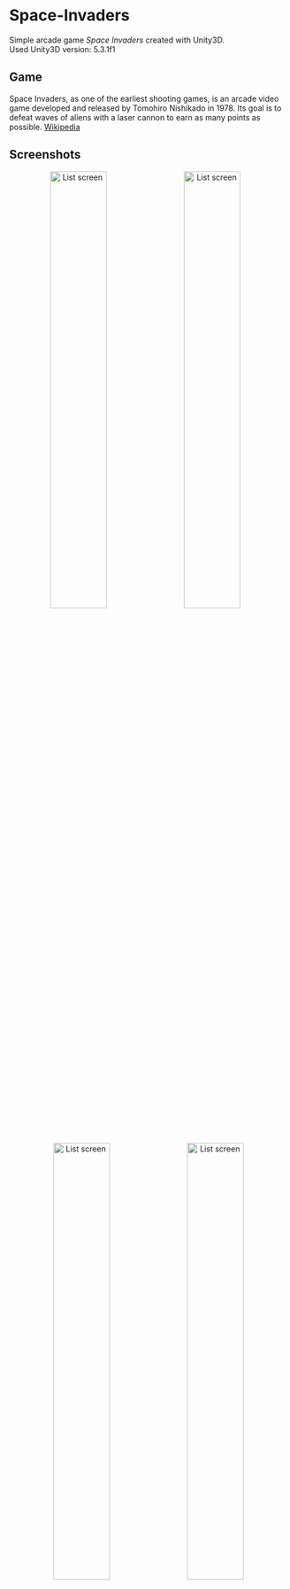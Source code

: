 # Space-Invaders
Simple arcade game <i>Space Invaders</i> created with Unity3D. </br>
Used Unity3D version: 5.3.1f1

## Game
Space Invaders, as one of the earliest shooting games, is an arcade video game developed and released by Tomohiro Nishikado in 1978. Its goal is to defeat waves of aliens with a laser cannon to earn as many points as possible. [Wikipedia](https://en.wikipedia.org/wiki/Space_Invaders)

## Screenshots
<div align="center">
        <img width="45%" src="Screenshots/1.png" alt="List screen" title="Main Menu"</img>
        <img height="0" width="8px">
        <img width="45%" src="Screenshots/2.png" alt="List screen" title="Game paused"></img>
        <img height="0" width="8px">
        <img width="45%" src="Screenshots/3.png" alt="List screen" title="Game"></img>
        <img height="0" width="8px">
        <img width="45%" src="Screenshots/4.png" alt="List screen" title="Game over"></img>
</div>
